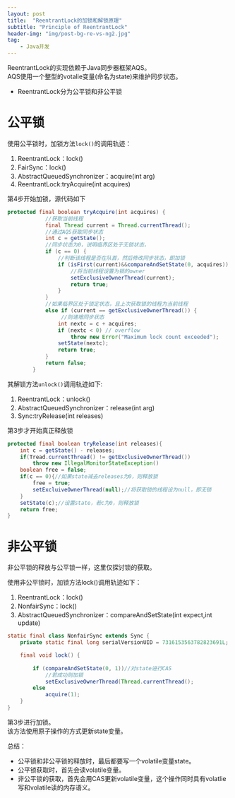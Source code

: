 ```yaml
---
layout: post
title:  "ReentrantLock的加锁和解锁原理"
subtitle: "Principle of ReentrantLock"
header-img: "img/post-bg-re-vs-ng2.jpg"
tag: 
    - Java并发
---
```


ReentrantLock的实现依赖于Java同步器框架AQS。  
AQS使用一个整型的votalie变量(命名为state)来维护同步状态。

* ReentrantLock分为公平锁和非公平锁
# 公平锁
使用公平锁时，加锁方法`lock()`的调用轨迹：  
1. ReentrantLock：lock()
2. FairSync：lock()
3. AbstractQueuedSynchronizer：acquire(int arg)
4. ReentrantLock:tryAcquire(int acquires)

第4步开始加锁，源代码如下  
```java
protected final boolean tryAcquire(int acquires) {
            //获取当前线程
            final Thread current = Thread.currentThread();
            //通过AQS获取同步状态
            int c = getState();
            //同步状态为0，说明临界区处于无锁状态，
            if (c == 0) {
                //判断该线程是否在队首，然后修改同步状态，即加锁
                if (isFirst(current)&&compareAndSetState(0, acquires)) {
                    //将当前线程设置为锁的owner
                    setExclusiveOwnerThread(current);
                    return true;
                }
            }
            //如果临界区处于锁定状态，且上次获取锁的线程为当前线程
            else if (current == getExclusiveOwnerThread()) {
                 //则递增同步状态
                int nextc = c + acquires;
                if (nextc < 0) // overflow
                    throw new Error("Maximum lock count exceeded");
                setState(nextc);
                return true;
            }
            return false;
        }

```
其解锁方法`unlock()`调用轨迹如下:  
1. ReentrantLock：unlock()
2. AbstractQueuedSynchronizer：release(int arg)
3. Sync:tryRelease(int releases)  

第3步才开始真正释放锁
```java
protected final boolean tryRelease(int releases){
    int c = getState() - releases;
    if(Tread.currentThread() != getExclusiveOwnerThread())
        throw new IllegalMonitorStateException()
    boolean free = false;
    if(c == 0){//如果state减去releases为0，则释放锁
        free = true;
        setExcluiveOwnerThread(null);//将获取锁的线程设为null，即无锁
    }
    setState(c);//设置state，若c为0，则释放锁
    return free;
}
```

# 非公平锁
非公平锁的释放与公平锁一样，这里仅探讨锁的获取。  

使用非公平锁时，加锁方法lock()调用轨迹如下：
1. ReentrantLock：lock()
2. NonfairSync：lock()
3. AbstractQueuedSynchronizer：compareAndSetState(int expect,int update)

```java
static final class NonfairSync extends Sync {
    private static final long serialVersionUID = 7316153563782823691L;

    final void lock() {
        
        if (compareAndSetState(0, 1))//对state进行CAS
            //若成功则加锁   
            setExclusiveOwnerThread(Thread.currentThread();
        else
            acquire(1);
    }
}

```

第3步进行加锁。  
该方法使用原子操作的方式更新state变量。  


总结：
* 公平锁和非公平锁的释放时，最后都要写一个volatile变量state。
* 公平锁获取时，首先会读volatile变量。
* 非公平锁的获取，首先会用CAS更新volatile变量，这个操作同时具有volatlie写和volatile读的内存语义。